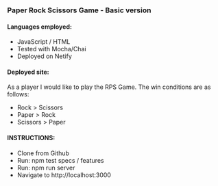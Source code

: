 ### Paper Rock Scissors Game - Basic version

#### Languages employed:
- JavaScript / HTML
- Tested with Mocha/Chai
- Deployed on Netify

#### Deployed site:


As a player I would like to play the RPS Game.
The win conditions are as follows:
- Rock > Scissors
- Paper > Rock
- Scissors > Paper

#### INSTRUCTIONS:
- Clone from Github
- Run: npm test specs / features
- Run: npm run server
- Navigate to http://localhost:3000

